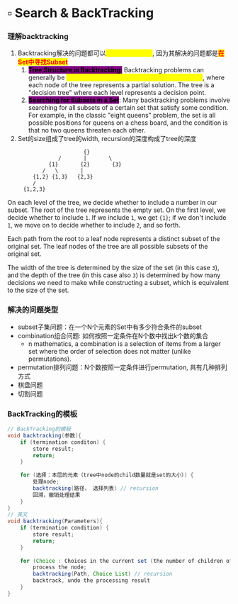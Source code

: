 # ▫ Search & BackTracking

### 理解backtracking

1. Backtracking解决的问题都可以<mark style="color:yellow;">**抽象为TREE结构**</mark>, 因为其解决的问题都是<mark style="color:red;">**在Set中寻找Subset**</mark>
   1. <mark style="background-color:purple;">**Tree Structure in Backtracking**</mark><mark style="background-color:purple;">:</mark> Backtracking problems can generally be <mark style="color:yellow;">**thought of as a traversal over a tree structure**</mark>, where each node of the tree represents a partial solution. The tree is a "decision tree" where each level represents a decision point.
   2. <mark style="background-color:purple;">**Searching for Subsets in a Set**</mark>: Many backtracking problems involve searching for all subsets of a certain set that satisfy some condition. For example, in the classic "eight queens" problem, the set is all possible positions for queens on a chess board, and the condition is that no two queens threaten each other.
2. Set的size组成了tree的width, recursion的深度构成了tree的深度

```
                        {} 
                /       |       \
             {1}       {2}       {3}
           /   \       |
        {1,2} {1,3}   {2,3}
        /       
     {1,2,3}  
```

On each level of the tree, we decide whether to include a number in our subset. The root of the tree represents the empty set. On the first level, we decide whether to include `1`. If we include `1`, we get `{1}`; if we don't include `1`, we move on to decide whether to include `2`, and so forth.

Each path from the root to a leaf node represents a distinct subset of the original set. The leaf nodes of the tree are all possible subsets of the original set.

The width of the tree is determined by the size of the set (in this case `3`), and the depth of the tree (in this case also `3`) is determined by how many decisions we need to make while constructing a subset, which is equivalent to the size of the set.

### 解决的问题类型

* subset子集问题：在一个N个元素的Set中有多少符合条件的subset
* combination组合问题: 如何按照一定条件在N个数中找出k个数的集合
  * n mathematics, a combination is a selection of items from a larger set where the order of selection does not matter (unlike permutations).
* permutation排列问题：N个数按照一定条件进行permutation, 共有几种排列方式
* 棋盘问题
* 切割问题

### BackTracking的模板

```java
// BackTracking的模板
void backtracking(参数){
    if (termination conditon) {
        store result;
        return;
    }
    
    for (选择：本层的元素（tree中node的child数量就是set的大小）) {
        处理node;
        backtracking(路径， 选择列表) // recursion
        回溯，撤销处理结果
    }
}
// 英文
void backtracking(Parameters){
    if (termination condition) {
        store result;
        return;
    }
    
    for (Choice : Choices in the current set (the number of children of a node in the tree is the size of the set)) {
        process the node;
        backtracking(Path, Choice List) // recursion
        backtrack, undo the processing result
    }
}
```

